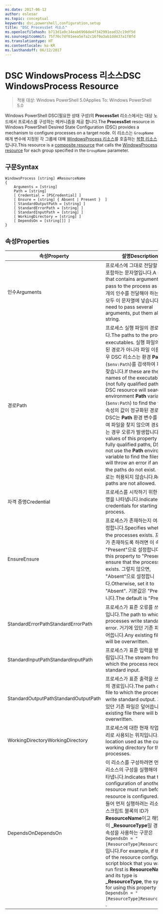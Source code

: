 ```yaml
---
ms.date: 2017-06-12
author: eslesar
ms.topic: conceptual
keywords: dsc,powershell,configuration,setup
title: "DSC ProcessSet 리소스"
ms.openlocfilehash: b713d1a9c34eab6966de4f342991ead32c19df5d
ms.sourcegitcommit: 75f70c7df01eea5e7a2c16f9a3ab1dd437a1f8fd
ms.translationtype: HT
ms.contentlocale: ko-KR
ms.lasthandoff: 06/12/2017
---
```

# <a name="dsc-windowsprocess-resource"></a><span data-ttu-id="bc159-103">DSC WindowsProcess 리소스</span><span class="sxs-lookup"><span data-stu-id="bc159-103">DSC WindowsProcess Resource</span></span>

> <span data-ttu-id="bc159-104">적용 대상: Windows PowerShell 5.0</span><span class="sxs-lookup"><span data-stu-id="bc159-104">Applies To: Windows PowerShell 5.0</span></span>

<span data-ttu-id="bc159-105">Windows PowerShell DSC(필요한 상태 구성)의 **ProcessSet** 리소스에서는 대상 노드에서 프로세스를 구성하는 메커니즘을 제공 합니다.</span><span class="sxs-lookup"><span data-stu-id="bc159-105">The **ProcessSet** resource in Windows PowerShell Desired State Configuration (DSC) provides a mechanism to configure processes on a target node.</span></span> <span data-ttu-id="bc159-106">이 리소스는 `GroupName` 매개 변수에 지정된 각 그룹에 대해 [WindowsProcess 리소스](windowsProcessResource.md)를 호출하는 [복합 리소스](authoringResourceComposite.md)입니다.</span><span class="sxs-lookup"><span data-stu-id="bc159-106">This resource is a [composite resource](authoringResourceComposite.md) that calls the [WindowsProcess resource](windowsProcessResource.md) for each group specified in the `GroupName` parameter.</span></span>

## <a name="syntax"></a><span data-ttu-id="bc159-107">구문</span><span class="sxs-lookup"><span data-stu-id="bc159-107">Syntax</span></span>

```
WindowsProcess [string] #ResourceName
{
    Arguments = [string]
    Path = [string]
    [ Credential = [PSCredential] ]
    [ Ensure = [string] { Absent | Present }  ]
    [ StandardOutputPath = [string] ]
    [ StandardErrorPath = [string] ]
    [ StandardInputPath = [string] ]   
    [ WorkingDirectory = [string] ]
    [ DependsOn = [string[]] ]
}
```

## <a name="properties"></a><span data-ttu-id="bc159-108">속성</span><span class="sxs-lookup"><span data-stu-id="bc159-108">Properties</span></span>
|  <span data-ttu-id="bc159-109">속성</span><span class="sxs-lookup"><span data-stu-id="bc159-109">Property</span></span>  |  <span data-ttu-id="bc159-110">설명</span><span class="sxs-lookup"><span data-stu-id="bc159-110">Description</span></span>   | 
|---|---| 
| <span data-ttu-id="bc159-111">인수</span><span class="sxs-lookup"><span data-stu-id="bc159-111">Arguments</span></span>| <span data-ttu-id="bc159-112">프로세스에 그대로 전달할 인수를 포함하는 문자열입니다.</span><span class="sxs-lookup"><span data-stu-id="bc159-112">A string that contains arguments to pass to the process as-is.</span></span> <span data-ttu-id="bc159-113">몇 개의 인수를 전달해야 하는 경우 모두 이 문자열에 넣습니다.</span><span class="sxs-lookup"><span data-stu-id="bc159-113">If you need to pass several arguments, put them all in this string.</span></span>| 
| <span data-ttu-id="bc159-114">경로</span><span class="sxs-lookup"><span data-stu-id="bc159-114">Path</span></span>| <span data-ttu-id="bc159-115">프로세스 실행 파일의 경로입니다.</span><span class="sxs-lookup"><span data-stu-id="bc159-115">The paths to the process executables.</span></span> <span data-ttu-id="bc159-116">실행 파일의 정규화된 경로가 아니라 파일 이름인 경우 DSC 리소스는 환경 **Path** 변수(`$env:Path`)를 검색하여 파일을 찾습니다.</span><span class="sxs-lookup"><span data-stu-id="bc159-116">If these are the names of the executable files (not fully qualified paths), the DSC resource will search the environment **Path** variable (`$env:Path`) to find the files.</span></span> <span data-ttu-id="bc159-117">이 속성의 값이 정규화된 경로인 경우 DSC는 **Path** 환경 변수를 사용하여 파일을 찾지 않으며 경로가 없는 경우 오류가 발생합니다.</span><span class="sxs-lookup"><span data-stu-id="bc159-117">If the values of this property are fully qualified paths, DSC will not use the **Path** environment variable to find the files, and will throw an error if any of the paths do not exist.</span></span> <span data-ttu-id="bc159-118">상대 경로는 허용되지 않습니다.</span><span class="sxs-lookup"><span data-stu-id="bc159-118">Relative paths are not allowed.</span></span>| 
| <span data-ttu-id="bc159-119">자격 증명</span><span class="sxs-lookup"><span data-stu-id="bc159-119">Credential</span></span>| <span data-ttu-id="bc159-120">프로세스를 시작하기 위한 자격 증명을 나타냅니다.</span><span class="sxs-lookup"><span data-stu-id="bc159-120">Indicates the credentials for starting the process.</span></span>| 
| <span data-ttu-id="bc159-121">Ensure</span><span class="sxs-lookup"><span data-stu-id="bc159-121">Ensure</span></span>| <span data-ttu-id="bc159-122">프로세스가 존재하는지 여부를 지정합니다.</span><span class="sxs-lookup"><span data-stu-id="bc159-122">Specifies whether the processes exists.</span></span> <span data-ttu-id="bc159-123">프로세스가 존재하도록 하려면 이 속성을 "Present"으로 설정합니다.</span><span class="sxs-lookup"><span data-stu-id="bc159-123">Set this property to "Present" to ensure that the process exists.</span></span> <span data-ttu-id="bc159-124">그렇지 않으면, "Absent"으로 설정합니다.</span><span class="sxs-lookup"><span data-stu-id="bc159-124">Otherwise, set it to "Absent".</span></span> <span data-ttu-id="bc159-125">기본값은 "Present"입니다.</span><span class="sxs-lookup"><span data-stu-id="bc159-125">The default is "Present".</span></span>| 
| <span data-ttu-id="bc159-126">StandardErrorPath</span><span class="sxs-lookup"><span data-stu-id="bc159-126">StandardErrorPath</span></span>| <span data-ttu-id="bc159-127">프로세스가 표준 오류를 쓰는 경로입니다.</span><span class="sxs-lookup"><span data-stu-id="bc159-127">The path to which the processes write standard error.</span></span> <span data-ttu-id="bc159-128">거기에 있던 기존 파일은 덮어씁니다.</span><span class="sxs-lookup"><span data-stu-id="bc159-128">Any existing file there will be overwritten.</span></span>| 
| <span data-ttu-id="bc159-129">StandardInputPath</span><span class="sxs-lookup"><span data-stu-id="bc159-129">StandardInputPath</span></span>| <span data-ttu-id="bc159-130">프로세스가 표준 입력을 받는 스트림입니다.</span><span class="sxs-lookup"><span data-stu-id="bc159-130">The stream from which the process receives standard input.</span></span>| 
| <span data-ttu-id="bc159-131">StandardOutputPath</span><span class="sxs-lookup"><span data-stu-id="bc159-131">StandardOutputPath</span></span>| <span data-ttu-id="bc159-132">프로세스가 표준 출력을 쓰는 파일의 경로입니다.</span><span class="sxs-lookup"><span data-stu-id="bc159-132">The path of the file to which the processes write standard output.</span></span> <span data-ttu-id="bc159-133">거기에 있던 기존 파일은 덮어씁니다.</span><span class="sxs-lookup"><span data-stu-id="bc159-133">Any existing file there will be overwritten.</span></span>| 
| <span data-ttu-id="bc159-134">WorkingDirectory</span><span class="sxs-lookup"><span data-stu-id="bc159-134">WorkingDirectory</span></span>| <span data-ttu-id="bc159-135">프로세스에 대한 현재 작업 디렉터리로 사용되는 위치입니다.</span><span class="sxs-lookup"><span data-stu-id="bc159-135">The location used as the current working directory for the processes.</span></span>| 
| <span data-ttu-id="bc159-136">DependsOn</span><span class="sxs-lookup"><span data-stu-id="bc159-136">DependsOn</span></span> | <span data-ttu-id="bc159-137">이 리소스를 구성하려면 먼저 다른 리소스의 구성을 실행해야 함을 나타냅니다.</span><span class="sxs-lookup"><span data-stu-id="bc159-137">Indicates that the configuration of another resource must run before this resource is configured.</span></span> <span data-ttu-id="bc159-138">예를 들어 먼저 실행하려는 리소스 구성 스크립트 블록의 ID가 **ResourceName**이고 해당 형식이 **_ResourceType**일 경우, 이 속성을 사용하는 구문은 `DependsOn = "[ResourceType]ResourceName"`\`입니다.</span><span class="sxs-lookup"><span data-stu-id="bc159-138">For example, if the ID of the resource configuration script block that you want to run first is **ResourceName** and its type is **_ResourceType**, the syntax for using this property is `DependsOn = "[ResourceType]ResourceName"`\` .</span></span>| 

